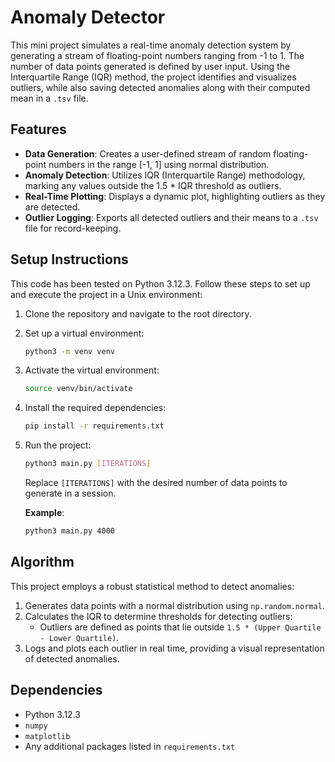 # Anomaly Detector

This mini project simulates a real-time anomaly detection system by generating a stream of floating-point numbers ranging from -1 to 1. The number of data points generated is defined by user input. Using the Interquartile Range (IQR) method, the project identifies and visualizes outliers, while also saving detected anomalies along with their computed mean in a `.tsv` file.

## Features

- **Data Generation**: Creates a user-defined stream of random floating-point numbers in the range [-1, 1] using normal distribution.
- **Anomaly Detection**: Utilizes IQR (Interquartile Range) methodology, marking any values outside the 1.5 * IQR threshold as outliers.
- **Real-Time Plotting**: Displays a dynamic plot, highlighting outliers as they are detected.
- **Outlier Logging**: Exports all detected outliers and their means to a `.tsv` file for record-keeping.

## Setup Instructions

This code has been tested on Python 3.12.3. Follow these steps to set up and execute the project in a Unix environment:

1. Clone the repository and navigate to the root directory.
2. Set up a virtual environment:
   ```bash
   python3 -m venv venv
   ```
3. Activate the virtual environment:
   ```bash
   source venv/bin/activate
   ```
4. Install the required dependencies:
   ```bash
   pip install -r requirements.txt
   ```
5. Run the project:
   ```bash
   python3 main.py [ITERATIONS]
   ```
   Replace `[ITERATIONS]` with the desired number of data points to generate in a session.

   **Example**:
   ```bash
   python3 main.py 4000
   ```

## Algorithm

This project employs a robust statistical method to detect anomalies:

1. Generates data points with a normal distribution using `np.random.normal`.
2. Calculates the IQR to determine thresholds for detecting outliers:
   - Outliers are defined as points that lie outside `1.5 * (Upper Quartile - Lower Quartile)`.
3. Logs and plots each outlier in real time, providing a visual representation of detected anomalies.

## Dependencies

- Python 3.12.3
- `numpy`
- `matplotlib`
- Any additional packages listed in `requirements.txt`
